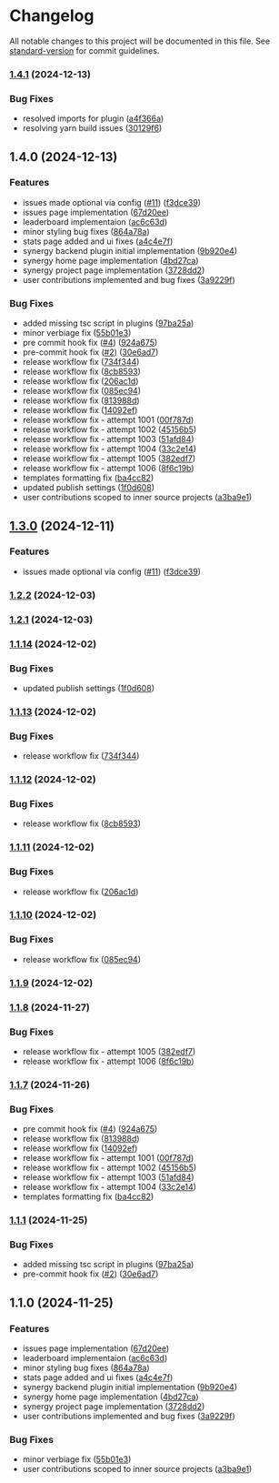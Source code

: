 # Changelog

All notable changes to this project will be documented in this file. See [standard-version](https://github.com/conventional-changelog/standard-version) for commit guidelines.

### [1.4.1](https://github.com/opensource-sig/backstage-plugin-synergy/compare/v1.4.0...v1.4.1) (2024-12-13)


### Bug Fixes

* resolved imports for plugin ([a4f366a](https://github.com/opensource-sig/backstage-plugin-synergy/commit/a4f366a00ce8c26baf452615c892a7db0bf2a271))
* resolving yarn build issues ([30129f6](https://github.com/opensource-sig/backstage-plugin-synergy/commit/30129f62ac2c06539b4f6bd281fa182ef44f5a2d))

## 1.4.0 (2024-12-13)


### Features

* issues made optional via config ([#11](https://github.com/opensource-sig/backstage-plugin-inner-source/issues/11)) ([f3dce39](https://github.com/opensource-sig/backstage-plugin-inner-source/commit/f3dce3995e9747a573d6da46330ad3a154149da1))
* issues page implementation ([67d20ee](https://github.com/opensource-sig/backstage-plugin-inner-source/commit/67d20ee0059e3c9ff5be9f5c9542d50852fed995))
* leaderboard implementaion ([ac6c63d](https://github.com/opensource-sig/backstage-plugin-inner-source/commit/ac6c63de1c3a439fa7f59485c997ea9d293ddfc6))
* minor styling bug fixes ([864a78a](https://github.com/opensource-sig/backstage-plugin-inner-source/commit/864a78ad3f3df1dc7499bd78aec2aa18cbaa1623))
* stats page added and ui fixes ([a4c4e7f](https://github.com/opensource-sig/backstage-plugin-inner-source/commit/a4c4e7f9de9658e86f9e2b96a79f7b4f9a8b68b7))
* synergy backend plugin initial implementation ([9b920e4](https://github.com/opensource-sig/backstage-plugin-inner-source/commit/9b920e4cfd32ffa8b9740f53a4d35e7827dcc8a7))
* synergy home page implementation ([4bd27ca](https://github.com/opensource-sig/backstage-plugin-inner-source/commit/4bd27cabc70861dfd9d7559ec9b10867c3e2dce0))
* synergy project page implementation ([3728dd2](https://github.com/opensource-sig/backstage-plugin-inner-source/commit/3728dd25b80b9873462ebebc91cb87862c044a68))
* user contributions implemented and bug fixes ([3a9229f](https://github.com/opensource-sig/backstage-plugin-inner-source/commit/3a9229f5bce728534742e8518225a4af3fbf0ec5))


### Bug Fixes

* added missing tsc script in plugins ([97ba25a](https://github.com/opensource-sig/backstage-plugin-inner-source/commit/97ba25a5c31701a7d0af8bebb35e55210c54683e))
* minor verbiage fix ([55b01e3](https://github.com/opensource-sig/backstage-plugin-inner-source/commit/55b01e3d910edcd1bbcf25ef55b737cee8a4dbea))
* pre commit hook fix ([#4](https://github.com/opensource-sig/backstage-plugin-inner-source/issues/4)) ([924a675](https://github.com/opensource-sig/backstage-plugin-inner-source/commit/924a675978250902cee403c1d4fb39a37b0f4aa8))
* pre-commit hook fix ([#2](https://github.com/opensource-sig/backstage-plugin-inner-source/issues/2)) ([30e6ad7](https://github.com/opensource-sig/backstage-plugin-inner-source/commit/30e6ad75d3bb70a13679c86bd336a595dd5e6469))
* release workflow fix ([734f344](https://github.com/opensource-sig/backstage-plugin-inner-source/commit/734f34455fdf6a6f7aefbd867880f45ff279ae91))
* release workflow fix ([8cb8593](https://github.com/opensource-sig/backstage-plugin-inner-source/commit/8cb85939289ecfffe231393848d33b224bf06494))
* release workflow fix ([206ac1d](https://github.com/opensource-sig/backstage-plugin-inner-source/commit/206ac1d3ca6cd72acb02fe06d67105cf7fa5c1f1))
* release workflow fix ([085ec94](https://github.com/opensource-sig/backstage-plugin-inner-source/commit/085ec94404a4aea1dc336b31cf4e112ce1c0d92b))
* release workflow fix ([813988d](https://github.com/opensource-sig/backstage-plugin-inner-source/commit/813988dea86590737658a3750c71f95411b7c440))
* release workflow fix ([14092ef](https://github.com/opensource-sig/backstage-plugin-inner-source/commit/14092efdc8d3f996b0598fc8e0e9fc30ef7f87bc))
* release workflow fix - attempt 1001 ([00f787d](https://github.com/opensource-sig/backstage-plugin-inner-source/commit/00f787db2d3e02a01fe04529d8bdfce8de05c3ae))
* release workflow fix - attempt 1002 ([45156b5](https://github.com/opensource-sig/backstage-plugin-inner-source/commit/45156b56876e993de8f687aa829c155643861e60))
* release workflow fix - attempt 1003 ([51afd84](https://github.com/opensource-sig/backstage-plugin-inner-source/commit/51afd8449fb0d9f4c0070f87a67ba43945745f07))
* release workflow fix - attempt 1004 ([33c2e14](https://github.com/opensource-sig/backstage-plugin-inner-source/commit/33c2e14d72fcbe16599ca9c6d6c08ad12aa87bed))
* release workflow fix - attempt 1005 ([382edf7](https://github.com/opensource-sig/backstage-plugin-inner-source/commit/382edf7326a5c6d69011a53a116eea2a7db5cd99))
* release workflow fix - attempt 1006 ([8f6c19b](https://github.com/opensource-sig/backstage-plugin-inner-source/commit/8f6c19b84bc56a46284661fc4ef87a7cba9b2200))
* templates formatting fix ([ba4cc82](https://github.com/opensource-sig/backstage-plugin-inner-source/commit/ba4cc82586ed1f8ffae39d058a766d5c05e1c2f4))
* updated publish settings ([1f0d608](https://github.com/opensource-sig/backstage-plugin-inner-source/commit/1f0d60825da9aece8bd822975b18567ecf13ceb1))
* user contributions scoped to inner source projects ([a3ba9e1](https://github.com/opensource-sig/backstage-plugin-inner-source/commit/a3ba9e11e289921cd39ca1600780df058a6ea4ef))

## [1.3.0](https://github.com/jiteshy/backstage-plugin-synergy/compare/v1.2.2...v1.3.0) (2024-12-11)


### Features

* issues made optional via config ([#11](https://github.com/jiteshy/backstage-plugin-synergy/issues/11)) ([f3dce39](https://github.com/jiteshy/backstage-plugin-synergy/commit/f3dce3995e9747a573d6da46330ad3a154149da1))

### [1.2.2](https://github.com/jiteshy/backstage-plugin-synergy/compare/v1.2.1...v1.2.2) (2024-12-03)

### [1.2.1](https://github.com/jiteshy/backstage-plugin-synergy/compare/v1.1.14...v1.2.1) (2024-12-03)

### [1.1.14](https://github.com/jiteshy/backstage-plugin-synergy/compare/v1.1.13...v1.1.14) (2024-12-02)

### Bug Fixes

- updated publish settings ([1f0d608](https://github.com/jiteshy/backstage-plugin-synergy/commit/1f0d60825da9aece8bd822975b18567ecf13ceb1))

### [1.1.13](https://github.com/jiteshy/backstage-plugin-synergy/compare/v1.1.12...v1.1.13) (2024-12-02)

### Bug Fixes

- release workflow fix ([734f344](https://github.com/jiteshy/backstage-plugin-synergy/commit/734f34455fdf6a6f7aefbd867880f45ff279ae91))

### [1.1.12](https://github.com/jiteshy/backstage-plugin-synergy/compare/v1.1.11...v1.1.12) (2024-12-02)

### Bug Fixes

- release workflow fix ([8cb8593](https://github.com/jiteshy/backstage-plugin-synergy/commit/8cb85939289ecfffe231393848d33b224bf06494))

### [1.1.11](https://github.com/jiteshy/backstage-plugin-synergy/compare/v1.1.10...v1.1.11) (2024-12-02)

### Bug Fixes

- release workflow fix ([206ac1d](https://github.com/jiteshy/backstage-plugin-synergy/commit/206ac1d3ca6cd72acb02fe06d67105cf7fa5c1f1))

### [1.1.10](https://github.com/jiteshy/backstage-plugin-synergy/compare/v1.1.9...v1.1.10) (2024-12-02)

### Bug Fixes

- release workflow fix ([085ec94](https://github.com/jiteshy/backstage-plugin-synergy/commit/085ec94404a4aea1dc336b31cf4e112ce1c0d92b))

### [1.1.9](https://github.com/jiteshy/backstage-plugin-synergy/compare/v1.1.8...v1.1.9) (2024-12-02)

### [1.1.8](https://github.com/jiteshy/backstage-plugin-synergy/compare/v1.1.7...v1.1.8) (2024-11-27)

### Bug Fixes

- release workflow fix - attempt 1005 ([382edf7](https://github.com/jiteshy/backstage-plugin-synergy/commit/382edf7326a5c6d69011a53a116eea2a7db5cd99))
- release workflow fix - attempt 1006 ([8f6c19b](https://github.com/jiteshy/backstage-plugin-synergy/commit/8f6c19b84bc56a46284661fc4ef87a7cba9b2200))

### [1.1.7](https://github.com/jiteshy/backstage-plugin-synergy/compare/v1.1.1...v1.1.7) (2024-11-26)

### Bug Fixes

- pre commit hook fix ([#4](https://github.com/jiteshy/backstage-plugin-synergy/issues/4)) ([924a675](https://github.com/jiteshy/backstage-plugin-synergy/commit/924a675978250902cee403c1d4fb39a37b0f4aa8))
- release workflow fix ([813988d](https://github.com/jiteshy/backstage-plugin-synergy/commit/813988dea86590737658a3750c71f95411b7c440))
- release workflow fix ([14092ef](https://github.com/jiteshy/backstage-plugin-synergy/commit/14092efdc8d3f996b0598fc8e0e9fc30ef7f87bc))
- release workflow fix - attempt 1001 ([00f787d](https://github.com/jiteshy/backstage-plugin-synergy/commit/00f787db2d3e02a01fe04529d8bdfce8de05c3ae))
- release workflow fix - attempt 1002 ([45156b5](https://github.com/jiteshy/backstage-plugin-synergy/commit/45156b56876e993de8f687aa829c155643861e60))
- release workflow fix - attempt 1003 ([51afd84](https://github.com/jiteshy/backstage-plugin-synergy/commit/51afd8449fb0d9f4c0070f87a67ba43945745f07))
- release workflow fix - attempt 1004 ([33c2e14](https://github.com/jiteshy/backstage-plugin-synergy/commit/33c2e14d72fcbe16599ca9c6d6c08ad12aa87bed))
- templates formatting fix ([ba4cc82](https://github.com/jiteshy/backstage-plugin-synergy/commit/ba4cc82586ed1f8ffae39d058a766d5c05e1c2f4))

### [1.1.1](https://github.com/jiteshy/backstage-plugin-synergy/compare/v1.1.0...v1.1.1) (2024-11-25)

### Bug Fixes

- added missing tsc script in plugins ([97ba25a](https://github.com/jiteshy/backstage-plugin-synergy/commit/97ba25a5c31701a7d0af8bebb35e55210c54683e))
- pre-commit hook fix ([#2](https://github.com/jiteshy/backstage-plugin-synergy/issues/2)) ([30e6ad7](https://github.com/jiteshy/backstage-plugin-synergy/commit/30e6ad75d3bb70a13679c86bd336a595dd5e6469))

## 1.1.0 (2024-11-25)

### Features

- issues page implementation ([67d20ee](https://github.com/jiteshy/backstage-plugin-synergy/commit/67d20ee0059e3c9ff5be9f5c9542d50852fed995))
- leaderboard implementaion ([ac6c63d](https://github.com/jiteshy/backstage-plugin-synergy/commit/ac6c63de1c3a439fa7f59485c997ea9d293ddfc6))
- minor styling bug fixes ([864a78a](https://github.com/jiteshy/backstage-plugin-synergy/commit/864a78ad3f3df1dc7499bd78aec2aa18cbaa1623))
- stats page added and ui fixes ([a4c4e7f](https://github.com/jiteshy/backstage-plugin-synergy/commit/a4c4e7f9de9658e86f9e2b96a79f7b4f9a8b68b7))
- synergy backend plugin initial implementation ([9b920e4](https://github.com/jiteshy/backstage-plugin-synergy/commit/9b920e4cfd32ffa8b9740f53a4d35e7827dcc8a7))
- synergy home page implementation ([4bd27ca](https://github.com/jiteshy/backstage-plugin-synergy/commit/4bd27cabc70861dfd9d7559ec9b10867c3e2dce0))
- synergy project page implementation ([3728dd2](https://github.com/jiteshy/backstage-plugin-synergy/commit/3728dd25b80b9873462ebebc91cb87862c044a68))
- user contributions implemented and bug fixes ([3a9229f](https://github.com/jiteshy/backstage-plugin-synergy/commit/3a9229f5bce728534742e8518225a4af3fbf0ec5))

### Bug Fixes

- minor verbiage fix ([55b01e3](https://github.com/jiteshy/backstage-plugin-synergy/commit/55b01e3d910edcd1bbcf25ef55b737cee8a4dbea))
- user contributions scoped to inner source projects ([a3ba9e1](https://github.com/jiteshy/backstage-plugin-synergy/commit/a3ba9e11e289921cd39ca1600780df058a6ea4ef))

